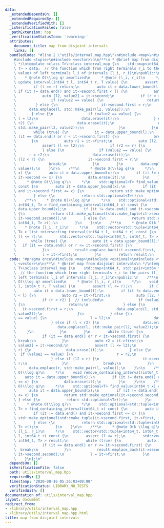 ```yaml
---
data:
  _extendedDependsOn: []
  _extendedRequiredBy: []
  _extendedVerifiedWith: []
  _isVerificationFailed: false
  _pathExtension: hpp
  _verificationStatusIcon: ':warning:'
  attributes:
    document_title: map from disjoint intervals
    links: []
  bundledCode: "#line 2 \"utils/interval_map.hpp\"\n#include <map>\n#include <optional>\n\
    #include <tuple>\n#include <vector>\n\n/**\n * @brief map from disjoint intervals\n\
    \ */\ntemplate <class T>\nclass interval_map {\n    std::map<int64_t, std::pair<int64_t,\
    \ T> > data;  // the function which from right terminals r_i to the pairs (l_i,\
    \ value) of left terminals l_i of intervals [l_i, r_i)\n\npublic:\n    /**\n \
    \    * @note O(\\log q) amortized\n     * @note [l_i, r_i)\n     */\n    void\
    \ update_interval(int64_t l, int64_t r, T value) {\n        assert (l <= r);\n\
    \        if (l == r) return;\n        auto it = data.lower_bound(l);\n       \
    \ if (it != data.end() and it->second.first < l) {\n            auto r2 = it->first;\n\
    \            auto [l2, value2] = it->second;\n            if (r < r2) {  // included\n\
    \                if (value2 == value) {\n                    return;\n       \
    \         } else {\n                    it->second.first = r;\n              \
    \      data.emplace(l, std::make_pair(l2, value2));\n                }\n     \
    \       } else {\n                if (value2 == value) {\n                   \
    \ l = l2;\n                    data.erase(it);\n                } else if (l <\
    \ r2) {\n                    data.erase(it);\n                    data.emplace(l,\
    \ std::make_pair(l2, value2));\n                }\n            }\n        }\n\
    \        while (true) {\n            it = data.upper_bound(l);\n            if\
    \ (it == data.end() or r < it->second.first) {\n                break;\n     \
    \       }\n            auto r2 = it->first;\n            auto [l2, value2] = it->second;\n\
    \            assert (l <= l2);\n            if (r2 <= r) {\n                data.erase(it);\n\
    \            } else {\n                if (value2 == value) {\n              \
    \      r = r2;\n                    data.erase(it);\n                } else if\
    \ (l2 < r) {\n                    it->second.first = r;\n                }\n \
    \               break;\n            }\n        }\n        data.emplace(r, std::make_pair(l,\
    \ value));\n    }\n\n    /**\n     * @note O(\\log q)\n     */\n    void remove_containing_interval(int64_t\
    \ x) {\n        auto it = data.upper_bound(x);\n        if (it != data.end() and\
    \ it->second <= x) {\n            data.erase(it);\n        }\n    }\n\n    /**\n\
    \     * @note O(\\log q)\n     */\n    std::optional<T> find_value(int64_t x)\
    \ const {\n        auto it = data.upper_bound(x);\n        if (it != data.end()\
    \ and it->second.first <= x) {\n            return std::make_optional(it->second.second);\n\
    \        } else {\n            return std::optional<T>();\n        }\n    }\n\n\
    \    /**\n     * @note O(\\log q)\n     */\n    std::optional<std::tuple<int64_t,\
    \ int64_t, T> > find_containing_interval(int64_t x) const {\n        auto it =\
    \ data.upper_bound(x);\n        if (it != data.end() and it->second.first <= x)\
    \ {\n            return std::make_optional(std::make_tuple(it->second.first, it->first,\
    \ it->second.second));\n        } else {\n            return std::optional<std::tuple<int64_t,\
    \ int64_t, T> >();\n        }\n    }\n\n    /**\n     * @note O(k \\log q)\n \
    \    * @note [l_i, r_i)\n     */\n    std::vector<std::tuple<int64_t, int64_t,\
    \ T> > list_intersecting_interval(int64_t l, int64_t r) const {\n        assert\
    \ (l <= r);\n        std::vector<std::tuple<int64_t, int64_t, T> > result;\n \
    \       while (true) {\n            auto it = data.upper_bound(l);\n         \
    \   if (it == data.end() or r <= it->second.first) {\n                break;\n\
    \            }\n            result.emplace_back(it->second.first, it->first, it->second.second);\n\
    \            l = it->first;\n        }\n        return result;\n    }\n};\n"
  code: "#pragma once\n#include <map>\n#include <optional>\n#include <tuple>\n#include\
    \ <vector>\n\n/**\n * @brief map from disjoint intervals\n */\ntemplate <class\
    \ T>\nclass interval_map {\n    std::map<int64_t, std::pair<int64_t, T> > data;\
    \  // the function which from right terminals r_i to the pairs (l_i, value) of\
    \ left terminals l_i of intervals [l_i, r_i)\n\npublic:\n    /**\n     * @note\
    \ O(\\log q) amortized\n     * @note [l_i, r_i)\n     */\n    void update_interval(int64_t\
    \ l, int64_t r, T value) {\n        assert (l <= r);\n        if (l == r) return;\n\
    \        auto it = data.lower_bound(l);\n        if (it != data.end() and it->second.first\
    \ < l) {\n            auto r2 = it->first;\n            auto [l2, value2] = it->second;\n\
    \            if (r < r2) {  // included\n                if (value2 == value)\
    \ {\n                    return;\n                } else {\n                 \
    \   it->second.first = r;\n                    data.emplace(l, std::make_pair(l2,\
    \ value2));\n                }\n            } else {\n                if (value2\
    \ == value) {\n                    l = l2;\n                    data.erase(it);\n\
    \                } else if (l < r2) {\n                    data.erase(it);\n \
    \                   data.emplace(l, std::make_pair(l2, value2));\n           \
    \     }\n            }\n        }\n        while (true) {\n            it = data.upper_bound(l);\n\
    \            if (it == data.end() or r < it->second.first) {\n               \
    \ break;\n            }\n            auto r2 = it->first;\n            auto [l2,\
    \ value2] = it->second;\n            assert (l <= l2);\n            if (r2 <=\
    \ r) {\n                data.erase(it);\n            } else {\n              \
    \  if (value2 == value) {\n                    r = r2;\n                    data.erase(it);\n\
    \                } else if (l2 < r) {\n                    it->second.first =\
    \ r;\n                }\n                break;\n            }\n        }\n  \
    \      data.emplace(r, std::make_pair(l, value));\n    }\n\n    /**\n     * @note\
    \ O(\\log q)\n     */\n    void remove_containing_interval(int64_t x) {\n    \
    \    auto it = data.upper_bound(x);\n        if (it != data.end() and it->second\
    \ <= x) {\n            data.erase(it);\n        }\n    }\n\n    /**\n     * @note\
    \ O(\\log q)\n     */\n    std::optional<T> find_value(int64_t x) const {\n  \
    \      auto it = data.upper_bound(x);\n        if (it != data.end() and it->second.first\
    \ <= x) {\n            return std::make_optional(it->second.second);\n       \
    \ } else {\n            return std::optional<T>();\n        }\n    }\n\n    /**\n\
    \     * @note O(\\log q)\n     */\n    std::optional<std::tuple<int64_t, int64_t,\
    \ T> > find_containing_interval(int64_t x) const {\n        auto it = data.upper_bound(x);\n\
    \        if (it != data.end() and it->second.first <= x) {\n            return\
    \ std::make_optional(std::make_tuple(it->second.first, it->first, it->second.second));\n\
    \        } else {\n            return std::optional<std::tuple<int64_t, int64_t,\
    \ T> >();\n        }\n    }\n\n    /**\n     * @note O(k \\log q)\n     * @note\
    \ [l_i, r_i)\n     */\n    std::vector<std::tuple<int64_t, int64_t, T> > list_intersecting_interval(int64_t\
    \ l, int64_t r) const {\n        assert (l <= r);\n        std::vector<std::tuple<int64_t,\
    \ int64_t, T> > result;\n        while (true) {\n            auto it = data.upper_bound(l);\n\
    \            if (it == data.end() or r <= it->second.first) {\n              \
    \  break;\n            }\n            result.emplace_back(it->second.first, it->first,\
    \ it->second.second);\n            l = it->first;\n        }\n        return result;\n\
    \    }\n};\n"
  dependsOn: []
  isVerificationFile: false
  path: utils/interval_map.hpp
  requiredBy: []
  timestamp: '2020-08-16 05:36:03+09:00'
  verificationStatus: LIBRARY_NO_TESTS
  verifiedWith: []
documentation_of: utils/interval_map.hpp
layout: document
redirect_from:
- /library/utils/interval_map.hpp
- /library/utils/interval_map.hpp.html
title: map from disjoint intervals
---
```

